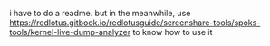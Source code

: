 i have to do a readme. but in the meanwhile, use https://redlotus.gitbook.io/redlotusguide/screenshare-tools/spoks-tools/kernel-live-dump-analyzer to know how to use it
